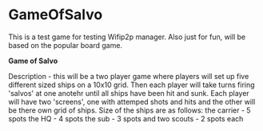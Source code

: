 GameOfSalvo
===========

This is a test game for testing Wifip2p manager.
Also just for fun, will be based on the popular board game.

<b>Game of Salvo</b>

Description - this will be a two player game where players will set up five different sized ships on a 10x10 grid. 
Then each player will take turns firing 'salvos' at one anotehr until all ships have been hit and sunk.
Each player will have two 'screens', one with attemped shots and hits and the other will be there own grid of ships.
Size of the ships are as follows:
the carrier - 5 spots
the HQ - 4 spots
the sub - 3 spots
and two scouts - 2 spots each
